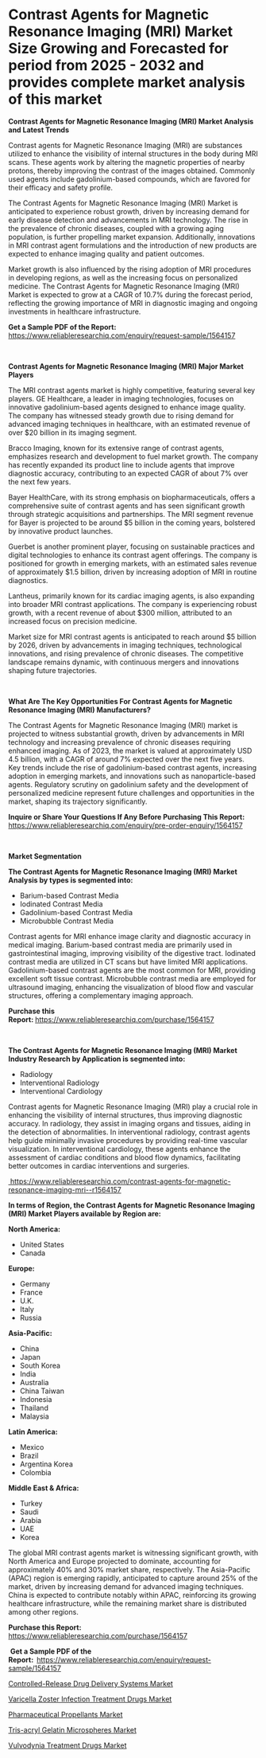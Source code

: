 <p><h1>Contrast Agents for Magnetic Resonance Imaging (MRI) Market Size Growing and Forecasted for period from 2025 - 2032 and provides complete market analysis of this market</h1></p><p><strong>Contrast Agents for Magnetic Resonance Imaging (MRI) Market Analysis and Latest Trends</strong></p>
<p><p>Contrast agents for Magnetic Resonance Imaging (MRI) are substances utilized to enhance the visibility of internal structures in the body during MRI scans. These agents work by altering the magnetic properties of nearby protons, thereby improving the contrast of the images obtained. Commonly used agents include gadolinium-based compounds, which are favored for their efficacy and safety profile.</p><p>The Contrast Agents for Magnetic Resonance Imaging (MRI) Market is anticipated to experience robust growth, driven by increasing demand for early disease detection and advancements in MRI technology. The rise in the prevalence of chronic diseases, coupled with a growing aging population, is further propelling market expansion. Additionally, innovations in MRI contrast agent formulations and the introduction of new products are expected to enhance imaging quality and patient outcomes.</p><p>Market growth is also influenced by the rising adoption of MRI procedures in developing regions, as well as the increasing focus on personalized medicine. The Contrast Agents for Magnetic Resonance Imaging (MRI) Market is expected to grow at a CAGR of 10.7% during the forecast period, reflecting the growing importance of MRI in diagnostic imaging and ongoing investments in healthcare infrastructure.</p></p>
<p><strong>Get a Sample PDF of the Report:&nbsp;</strong> <a href="https://www.reliableresearchiq.com/enquiry/request-sample/1564157?utm_campaign=1102&utm_medium=2&utm_source=Github&utm_content=ia&utm_term=09032025&utm_id=contrast-agents-for-magnetic-resonance-imaging-mri">https://www.reliableresearchiq.com/enquiry/request-sample/1564157</a></p>
<p>&nbsp;</p>
<p><strong>Contrast Agents for Magnetic Resonance Imaging (MRI) Major Market Players</strong></p>
<p><p>The MRI contrast agents market is highly competitive, featuring several key players. GE Healthcare, a leader in imaging technologies, focuses on innovative gadolinium-based agents designed to enhance image quality. The company has witnessed steady growth due to rising demand for advanced imaging techniques in healthcare, with an estimated revenue of over $20 billion in its imaging segment.</p><p>Bracco Imaging, known for its extensive range of contrast agents, emphasizes research and development to fuel market growth. The company has recently expanded its product line to include agents that improve diagnostic accuracy, contributing to an expected CAGR of about 7% over the next few years.</p><p>Bayer HealthCare, with its strong emphasis on biopharmaceuticals, offers a comprehensive suite of contrast agents and has seen significant growth through strategic acquisitions and partnerships. The MRI segment revenue for Bayer is projected to be around $5 billion in the coming years, bolstered by innovative product launches.</p><p>Guerbet is another prominent player, focusing on sustainable practices and digital technologies to enhance its contrast agent offerings. The company is positioned for growth in emerging markets, with an estimated sales revenue of approximately $1.5 billion, driven by increasing adoption of MRI in routine diagnostics.</p><p>Lantheus, primarily known for its cardiac imaging agents, is also expanding into broader MRI contrast applications. The company is experiencing robust growth, with a recent revenue of about $300 million, attributed to an increased focus on precision medicine.</p><p>Market size for MRI contrast agents is anticipated to reach around $5 billion by 2026, driven by advancements in imaging techniques, technological innovations, and rising prevalence of chronic diseases. The competitive landscape remains dynamic, with continuous mergers and innovations shaping future trajectories.</p></p>
<p>&nbsp;</p>
<p><strong>What Are The Key Opportunities For Contrast Agents for Magnetic Resonance Imaging (MRI) Manufacturers?</strong></p>
<p><p>The Contrast Agents for Magnetic Resonance Imaging (MRI) market is projected to witness substantial growth, driven by advancements in MRI technology and increasing prevalence of chronic diseases requiring enhanced imaging. As of 2023, the market is valued at approximately USD 4.5 billion, with a CAGR of around 7% expected over the next five years. Key trends include the rise of gadolinium-based contrast agents, increasing adoption in emerging markets, and innovations such as nanoparticle-based agents. Regulatory scrutiny on gadolinium safety and the development of personalized medicine represent future challenges and opportunities in the market, shaping its trajectory significantly.</p></p>
<p><strong>Inquire or Share Your Questions If Any Before Purchasing This Report:</strong> <a href="https://www.reliableresearchiq.com/enquiry/pre-order-enquiry/1564157?utm_campaign=1102&utm_medium=2&utm_source=Github&utm_content=ia&utm_term=09032025&utm_id=contrast-agents-for-magnetic-resonance-imaging-mri">https://www.reliableresearchiq.com/enquiry/pre-order-enquiry/1564157</a></p>
<p>&nbsp;</p>
<p><strong>Market Segmentation</strong></p>
<p><strong>The Contrast Agents for Magnetic Resonance Imaging (MRI) Market Analysis by types is segmented into:</strong></p>
<p><ul><li>Barium-based Contrast Media</li><li>Iodinated Contrast Media</li><li>Gadolinium-based Contrast Media</li><li>Microbubble Contrast Media</li></ul></p>
<p><p>Contrast agents for MRI enhance image clarity and diagnostic accuracy in medical imaging. Barium-based contrast media are primarily used in gastrointestinal imaging, improving visibility of the digestive tract. Iodinated contrast media are utilized in CT scans but have limited MRI applications. Gadolinium-based contrast agents are the most common for MRI, providing excellent soft tissue contrast. Microbubble contrast media are employed for ultrasound imaging, enhancing the visualization of blood flow and vascular structures, offering a complementary imaging approach.</p></p>
<p><strong>Purchase this Report:&nbsp;</strong><a href="https://www.reliableresearchiq.com/purchase/1564157?utm_campaign=1102&utm_medium=2&utm_source=Github&utm_content=ia&utm_term=09032025&utm_id=contrast-agents-for-magnetic-resonance-imaging-mri">https://www.reliableresearchiq.com/purchase/1564157</a></p>
<p>&nbsp;</p>
<p><strong>The Contrast Agents for Magnetic Resonance Imaging (MRI) Market Industry Research by Application is segmented into:</strong></p>
<p><ul><li>Radiology</li><li>Interventional Radiology</li><li>Interventional Cardiology</li></ul></p>
<p><p>Contrast agents for Magnetic Resonance Imaging (MRI) play a crucial role in enhancing the visibility of internal structures, thus improving diagnostic accuracy. In radiology, they assist in imaging organs and tissues, aiding in the detection of abnormalities. In interventional radiology, contrast agents help guide minimally invasive procedures by providing real-time vascular visualization. In interventional cardiology, these agents enhance the assessment of cardiac conditions and blood flow dynamics, facilitating better outcomes in cardiac interventions and surgeries.</p></p>
<p><a href="https://www.reliableresearchiq.com/contrast-agents-for-magnetic-resonance-imaging-mri--r1564157?utm_campaign=1102&utm_medium=2&utm_source=Github&utm_content=ia&utm_term=09032025&utm_id=contrast-agents-for-magnetic-resonance-imaging-mri">&nbsp;https://www.reliableresearchiq.com/contrast-agents-for-magnetic-resonance-imaging-mri--r1564157</a></p>
<p><strong>In terms of Region, the Contrast Agents for Magnetic Resonance Imaging (MRI) Market Players available by Region are:</strong></p>
<p>
    <p> <strong> North America: </strong>
        <ul>
            <li>United States</li>
            <li>Canada</li>
        </ul>
        </p> 
    <p> <strong> Europe: </strong>
        <ul>
            <li>Germany</li>
            <li>France</li>
            <li>U.K.</li>
            <li>Italy</li>
            <li>Russia</li>
        </ul>
        </p> 
    <p> <strong> Asia-Pacific: </strong>
        <ul>
            <li>China</li>
            <li>Japan</li>
            <li>South Korea</li>
            <li>India</li>
            <li>Australia</li>
            <li>China Taiwan</li>
            <li>Indonesia</li>
            <li>Thailand</li>
            <li>Malaysia</li>
        </ul>
        </p> 
    <p> <strong> Latin America: </strong>
        <ul>
            <li>Mexico</li>
            <li>Brazil</li>
            <li>Argentina Korea</li>
            <li>Colombia</li>
        </ul>
        </p> 
    <p> <strong> Middle East & Africa: </strong>
        <ul>
            <li>Turkey</li>
            <li>Saudi</li>
            <li>Arabia</li>
            <li>UAE</li>
            <li>Korea</li>
        </ul>
    </p>
    </p>
<p><p>The global MRI contrast agents market is witnessing significant growth, with North America and Europe projected to dominate, accounting for approximately 40% and 30% market share, respectively. The Asia-Pacific (APAC) region is emerging rapidly, anticipated to capture around 25% of the market, driven by increasing demand for advanced imaging techniques. China is expected to contribute notably within APAC, reinforcing its growing healthcare infrastructure, while the remaining market share is distributed among other regions.</p></p>
<p><strong>Purchase this Report: </strong><a href="https://www.reliableresearchiq.com/purchase/1564157?utm_campaign=1102&utm_medium=2&utm_source=Github&utm_content=ia&utm_term=09032025&utm_id=contrast-agents-for-magnetic-resonance-imaging-mri">https://www.reliableresearchiq.com/purchase/1564157</a></p>
<p>&nbsp;<strong>Get a Sample PDF of the Report:&nbsp;&nbsp;</strong><a href="https://www.reliableresearchiq.com/enquiry/request-sample/1564157?utm_campaign=1102&utm_medium=2&utm_source=Github&utm_content=ia&utm_term=09032025&utm_id=contrast-agents-for-magnetic-resonance-imaging-mri">https://www.reliableresearchiq.com/enquiry/request-sample/1564157</a></p>
<p><strong></strong></p>
<p><p><a href="https://github.com/ghaligopezf5/Market-Research-Report-List-1/blob/main/controlled-release-drug-delivery-systems-market.md?utm_campaign=1102&utm_medium=2&utm_source=Github&utm_content=ia&utm_term=09032025&utm_id=contrast-agents-for-magnetic-resonance-imaging-mri">Controlled-Release Drug Delivery Systems Market</a></p><p><a href="https://github.com/panciujoslin3/Market-Research-Report-List-1/blob/main/varicella-zoster-infection-treatment-drugs-market.md?utm_campaign=1102&utm_medium=2&utm_source=Github&utm_content=ia&utm_term=09032025&utm_id=contrast-agents-for-magnetic-resonance-imaging-mri">Varicella Zoster Infection Treatment Drugs Market</a></p><p><a href="https://github.com/drielvinki/Market-Research-Report-List-1/blob/main/pharmaceutical-propellants-market.md?utm_campaign=1102&utm_medium=2&utm_source=Github&utm_content=ia&utm_term=09032025&utm_id=contrast-agents-for-magnetic-resonance-imaging-mri">Pharmaceutical Propellants Market</a></p><p><a href="https://github.com/uldularido/Market-Research-Report-List-1/blob/main/tris-acryl-gelatin-microspheres-market.md?utm_campaign=1102&utm_medium=2&utm_source=Github&utm_content=ia&utm_term=09032025&utm_id=contrast-agents-for-magnetic-resonance-imaging-mri">Tris-acryl Gelatin Microspheres Market</a></p><p><a href="https://github.com/decockogbaro25/Market-Research-Report-List-1/blob/main/vulvodynia-treatment-drugs-market.md?utm_campaign=1102&utm_medium=2&utm_source=Github&utm_content=ia&utm_term=09032025&utm_id=contrast-agents-for-magnetic-resonance-imaging-mri">Vulvodynia Treatment Drugs Market</a></p></p>